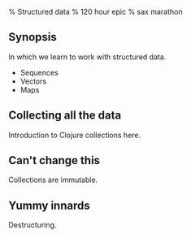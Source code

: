 % Structured data
% 120 hour epic
% sax marathon

## Synopsis

In which we learn to work with structured data.

- Sequences
- Vectors
- Maps

## Collecting all the data

Introduction to Clojure collections here.

## Can't change this

Collections are immutable.

## Yummy innards

Destructuring.
